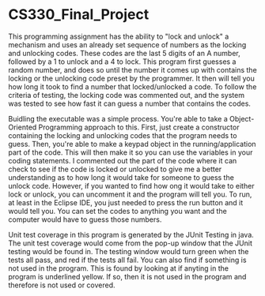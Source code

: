 # CS330_Final_Project

This programming assignment has the ability to "lock and unlock" a mechanism and uses an already set sequence of numbers as the locking and unlocking codes. These codes are the last 5 digits of an A number, followed by a 1 to unlock and a 4 to lock. This program first guesses a random number, and does so until the number it comes up with contains the locking or the unlocking code preset by the programmer. It then will tell you how long it took to find a number that locked/unlocked a code. To follow the criteria of testing, the locking code was commented out, and the system was tested to see how fast it can guess a number that contains the codes.

Buidling the executable was a simple process. You're able to take a Object-Oriented Programming approach to this. First, just create a constructor containing the locking and unlocking codes that the program needs to guess. Then, you're able to make a keypad object in the running/application part of the code. This will then make it so you can use the variables in your coding statements. I commented out the part of the code where it can check to see if the code is locked or unlocked to give me a better understanding as to how long it would take for someone to guess the unlock code. However, if you wanted to find how ong it would take to either lock or unlock, you can uncomment it and the program will tell you. To run, at least in the Eclipse IDE, you just needed to press the run button and it would tell you. You can set the codes to anything you want and the computer would have to guess those numbers.

Unit test coverage in this program is generated by the JUnit Testing in java. The unit test coverage would come from the pop-up window that the JUnit testing would be found in. The testing window would turn green when the tests all pass, and red if the tests all fail. You can also find if something is not used in the program. This is found by looking at if anyting in the program is underlined yellow. If so, then it is not used in the program and therefore is not used or covered. 
